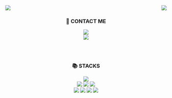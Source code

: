 
<!--
**smnnnn/smnnnn** is a ✨ _special_ ✨ repository because its `README.md` (this file) appears on your GitHub profile.

Here are some ideas to get you started:

- 🔭 I’m currently working on ...
- 🌱 I’m currently learning ...
- 👯 I’m looking to collaborate on ...
- 🤔 I’m looking for help with ...
- 💬 Ask me about ...
- 📫 How to reach me: ...
- 😄 Pronouns: ...
- ⚡ Fun fact: ...
-->


  <img align="left" src="https://github-readme-stats.vercel.app/api/top-langs/?username=smnnnn&theme=nightowl&exclude_repo=Computer-Science-Engineering&layout=compact&langs_count=10"/>  
  <img align="right" src="https://github-readme-stats.vercel.app/api?username=smnnnn&count_private=true&theme=nightowl"/> 

<br>

<div align=center><h3>💁 CONTACT ME</h3></div>
<div align=center> 
  <a href="https://code-no-515.tistory.com" target="_blank"><img src="https://img.shields.io/badge/Blog-7952B3?style=flat-square&logo=GitHub%20Sponsors&logoColor=white"/></a>
  <br>
  <a href="mailto:humminghumming@naver.com" target="_blank"><img src="https://img.shields.io/badge/lisa.som@kakaocorp.com-F7DF1E?style=flat-square&logo=kakaotalk&logoColor=black"/></a>
</div>

<br><br>
<div align=center><h3>📚 STACKS</h3></div>

<div align=left>
  <div align=center>
    <img src="https://img.shields.io/badge/SpringBoot-6DB33F?style=flat-square&logo=springBoot&logoColor=white"> 
    <br>
    <img src="https://img.shields.io/badge/Oracle-F80000?style=flat-square&logo=oracle&logoColor=white"> 
    <img src="https://img.shields.io/badge/Thymeleaf-005F0F?style=flat-square&logo=thymeleaf&logoColor=white"> 
    <img src="https://img.shields.io/badge/jQuery-0769AD?style=flat-square&logo=jquery&logoColor=white">
    <br>
    <img src="https://img.shields.io/badge/Java-007396?style=flat-square&logo=java&logoColor=white"> 
    <img src="https://img.shields.io/badge/HTML5-E34F26?style=flat-square&logo=html5&logoColor=white"> 
    <img src="https://img.shields.io/badge/CSS3-1572B6?style=flat-square&logo=css3&logoColor=white"> 
    <img src="https://img.shields.io/badge/JavaScript-F7DF1E?style=flat-square&logo=javascript&logoColor=black"> 
  </div>
  <br>
</div>
<br>
